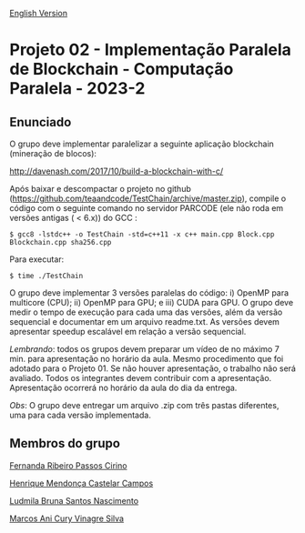 [English Version](README.EN.md)

# Projeto 02 - Implementação Paralela de Blockchain - Computação Paralela - 2023-2

## Enunciado

O grupo deve implementar paralelizar a seguinte aplicação blockchain (mineração de blocos):

http://davenash.com/2017/10/build-a-blockchain-with-c/

Após baixar e descompactar o projeto no github (https://github.com/teaandcode/TestChain/archive/master.zip), compile o código com o seguinte comando no servidor PARCODE (ele não roda em versões antigas ( < 6.x)) do GCC :

```
$ gcc8 -lstdc++ -o TestChain -std=c++11 -x c++ main.cpp Block.cpp Blockchain.cpp sha256.cpp
```

Para executar:

```
$ time ./TestChain
```

O grupo deve implementar 3 versões paralelas do código: i) OpenMP para multicore (CPU); ii) OpenMP para GPU; e iii) CUDA para GPU. O grupo deve medir o tempo de execução para cada uma das versões, além da versão sequencial e documentar em um arquivo readme.txt. As versões devem apresentar speedup escalável em relação a versão sequencial.

*Lembrando*: todos os grupos devem preparar um vídeo de no máximo 7 min. para apresentação no horário da aula. Mesmo procedimento que foi adotado para o Projeto 01. Se não houver apresentação, o trabalho não será avaliado. Todos os integrantes devem contribuir com a apresentação. Apresentação ocorrerá no horário da aula do dia da entrega.

*Obs*: O grupo deve entregar um arquivo .zip com três pastas diferentes, uma para cada versão implementada.

## Membros do grupo

[Fernanda Ribeiro Passos Cirino](https://github.com/FernandaPassosc)

[Henrique Mendonça Castelar Campos](https://github.com/Henriquemcc)

[Ludmila Bruna Santos Nascimento](https://github.com/ludbruna)

[Marcos Ani Cury Vinagre Silva](https://github.com/MarcosAniCury)

